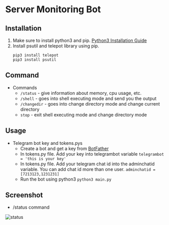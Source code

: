 # Server Monitoring Bot
## Installation
1. Make sure to install python3 and pip. [Python3 Installation Guide](https://realpython.com/installing-python/)
2. Install psutil and telepot library using pip.
    ```
    pip3 install telepot
    pip3 install psutil
    ```
## Command
* Commands
  * `/status` - give information about memory, cpu usage, etc.
  * `/shell`  - goes into shell executing mode and send you the output
  * `/changedir` - goes into change directory mode and change current directory
  * `stop` - exit shell executing mode and change directory mode

## Usage
* Telegram bot key and tokens.pys
  * Create a bot and get a key from [BotFather](https://telegram.me/BotFather)
  * In tokens.py file. Add your key into telegrambot variable
    `telegrambot = 'this is your key'`
  * In tokens.py file. Add your telegram chat id into the adminchatid variable. You can add chat id more than one user.
    `adminchatid = [7213123,1231231]`
  * Run the bot using python3 
    `python3 main.py`
## Screenshot
* /status command

![status](https://raw.githubusercontent.com/jacksonfernando/ServerBot/master/Pitcures/status_command.png?token=AH42UMFECSUDH35A3ZK3ZJS5UL6MY)
  


